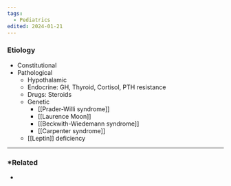 ```yaml
---
tags:
  - Pediatrics
edited: 2024-01-21
---
```

### Etiology
- Constitutional
- Pathological
	- Hypothalamic
	- Endocrine: GH, Thyroid, Cortisol, PTH resistance 
	- Drugs: Steroids 
	- Genetic
		- [[Prader-Willi syndrome]]
		- [[Laurence Moon]] 
		- [[Beckwith-Wiedemann syndrome]]
		- [[Carpenter syndrome]] 
	- [[Leptin]] deficiency




---
### *Related
- 